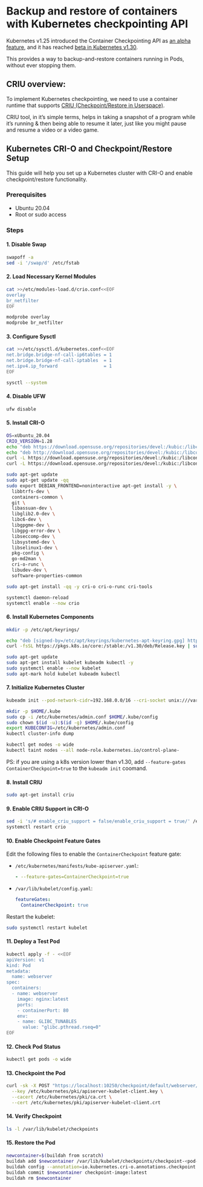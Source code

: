 # Backup and restore of containers with Kubernetes checkpointing API

Kubernetes v1.25 introduced the Container Checkpointing API as [an alpha feature](https://kubernetes.io/blog/2022/12/05/forensic-container-checkpointing-alpha/), and it has reached [beta in Kubernetes v1.30](https://kubernetes.io/docs/reference/node/kubelet-checkpoint-api/).

This provides a way to backup-and-restore containers running in Pods, without ever stopping them.


## CRIU overview:

To implement Kubernetes checkpointing, we need to use a container runtime that supports [CRIU (Checkpoint/Restore in Userspace)](https://criu.org/Main_Page).

CRIU tool, in it’s simple terms, helps in taking a snapshot of a program while it’s running & then being able to resume it later, just like you might pause and resume a video or a video game.



## Kubernetes CRI-O and Checkpoint/Restore Setup

This guide will help you set up a Kubernetes cluster with CRI-O and enable checkpoint/restore functionality.

### Prerequisites

- Ubuntu 20.04
- Root or sudo access

### Steps

#### 1. Disable Swap

```sh
swapoff -a
sed -i '/swap/d' /etc/fstab
```

#### 2. Load Necessary Kernel Modules

```sh
cat >>/etc/modules-load.d/crio.conf<<EOF
overlay
br_netfilter
EOF

modprobe overlay
modprobe br_netfilter
```

#### 3. Configure Sysctl

```sh
cat >>/etc/sysctl.d/kubernetes.conf<<EOF
net.bridge.bridge-nf-call-ip6tables = 1
net.bridge.bridge-nf-call-iptables  = 1
net.ipv4.ip_forward                 = 1
EOF

sysctl --system
```

#### 4. Disable UFW

```sh
ufw disable
```

#### 5. Install CRI-O

```sh
OS=xUbuntu_20.04
CRIO_VERSION=1.28
echo "deb https://download.opensuse.org/repositories/devel:/kubic:/libcontainers:/stable/$OS/ /" | sudo tee /etc/apt/sources.list.d/devel:kubic:libcontainers:stable.list
echo "deb http://download.opensuse.org/repositories/devel:/kubic:/libcontainers:/stable:/cri-o:/$CRIO_VERSION/$OS/ /" | sudo tee /etc/apt/sources.list.d/devel:kubic:libcontainers:stable:cri-o:$CRIO_VERSION.list
curl -L https://download.opensuse.org/repositories/devel:/kubic:/libcontainers:/stable:/cri-o:/1.28:/1.28.0/xUbuntu_20.04/Release.key | sudo apt-key --keyring /etc/apt/trusted.gpg.d/libcontainers.gpg add -
curl -L https://download.opensuse.org/repositories/devel:/kubic:/libcontainers:/stable/$OS/Release.key | sudo apt-key --keyring /etc/apt/trusted.gpg.d/libcontainers.gpg add -

sudo apt-get update
sudo apt-get update -qq
sudo export DEBIAN_FRONTEND=noninteractive apt-get install -y \
  libbtrfs-dev \
  containers-common \
  git \
  libassuan-dev \
  libglib2.0-dev \
  libc6-dev \
  libgpgme-dev \
  libgpg-error-dev \
  libseccomp-dev \
  libsystemd-dev \
  libselinux1-dev \
  pkg-config \
  go-md2man \
  cri-o-runc \
  libudev-dev \
  software-properties-common

sudo apt-get install -qq -y cri-o cri-o-runc cri-tools

systemctl daemon-reload
systemctl enable --now crio
```

#### 6. Install Kubernetes Components

```sh
mkdir -p /etc/apt/keyrings/

echo "deb [signed-by=/etc/apt/keyrings/kubernetes-apt-keyring.gpg] https://pkgs.k8s.io/core:/stable:/v1.30/deb/ /" | sudo tee /etc/apt/sources.list.d/kubernetes.list
curl -fsSL https://pkgs.k8s.io/core:/stable:/v1.30/deb/Release.key | sudo gpg --dearmor -o /etc/apt/keyrings/kubernetes-apt-keyring.gpg

sudo apt-get update
sudo apt-get install kubelet kubeadm kubectl -y
sudo systemctl enable --now kubelet
sudo apt-mark hold kubelet kubeadm kubectl
```

#### 7. Initialize Kubernetes Cluster

```sh
kubeadm init --pod-network-cidr=192.168.0.0/16 --cri-socket unix:///var/run/crio/crio.sock  --ignore-preflight-errors=NumCPU

mkdir -p $HOME/.kube
sudo cp -i /etc/kubernetes/admin.conf $HOME/.kube/config
sudo chown $(id -u):$(id -g) $HOME/.kube/config
export KUBECONFIG=/etc/kubernetes/admin.conf
kubectl cluster-info dump

kubectl get nodes -o wide
kubectl taint nodes --all node-role.kubernetes.io/control-plane-
```

PS: if you are using a k8s version lower than v1.30, add `--feature-gates ContainerCheckpoint=true` to the `kubeadm init` coomand.

#### 8. Install CRIU

```sh
sudo apt-get install criu
```

#### 9. Enable CRIU Support in CRI-O

```sh
sed -i 's/# enable_criu_support = false/enable_criu_support = true/' /etc/crio/crio.conf
systemctl restart crio
```

#### 10. Enable Checkpoint Feature Gates

Edit the following files to enable the `ContainerCheckpoint` feature gate:

- `/etc/kubernetes/manifests/kube-apiserver.yaml`:
  ```yaml
  - --feature-gates=ContainerCheckpoint=true
  ```

- `/var/lib/kubelet/config.yaml`:
  ```yaml
  featureGates:
    ContainerCheckpoint: true
  ```

Restart the kubelet:

```sh
sudo systemctl restart kubelet
```

#### 11. Deploy a Test Pod

```sh
kubectl apply -f - <<EOF
apiVersion: v1
kind: Pod
metadata:
  name: webserver
spec:
  containers:
  - name: webserver
    image: nginx:latest
    ports:
    - containerPort: 80
    env:
    - name: GLIBC_TUNABLES
      value: "glibc.pthread.rseq=0"
EOF
```

#### 12. Check Pod Status

```sh
kubectl get pods -o wide
```

#### 13. Checkpoint the Pod

```sh
curl -sk -X POST "https://localhost:10250/checkpoint/default/webserver/webserver" \
  --key /etc/kubernetes/pki/apiserver-kubelet-client.key \
  --cacert /etc/kubernetes/pki/ca.crt \
  --cert /etc/kubernetes/pki/apiserver-kubelet-client.crt
```

#### 14. Verify Checkpoint

```sh
ls -l /var/lib/kubelet/checkpoints
```

#### 15. Restore the Pod

```sh
newcontainer=$(buildah from scratch)
buildah add $newcontainer /var/lib/kubelet/checkpoints/checkpoint-<pod-name>_<namespace-name>-<container-name>-<timestamp>.tar /
buildah config --annotation=io.kubernetes.cri-o.annotations.checkpoint.name=<container-name> $newcontainer
buildah commit $newcontainer checkpoint-image:latest
buildah rm $newcontainer
```

